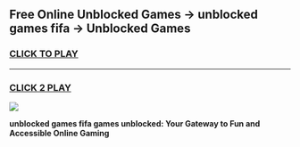 
## Free Online Unblocked Games → unblocked games fifa → Unblocked Games
<h3>
<a href="https://premium.freeplayer.one?title=unblocked_games_fifa&ref=21F">CLICK TO PLAY</a></h3>
<hr>

<h3>
<a href="https://premium.freeplayer.one?title=unblocked_games_fifa&ref=21F">CLICK 2 PLAY</a>
  
</h3>

<a href="https://premium.freeplayer.one?title=unblocked_games_fifa&ref=21F/"><img src="https://clearcache.store/games.png"></a>


**unblocked games fifa games unblocked: Your Gateway to Fun and Accessible Online Gaming**
